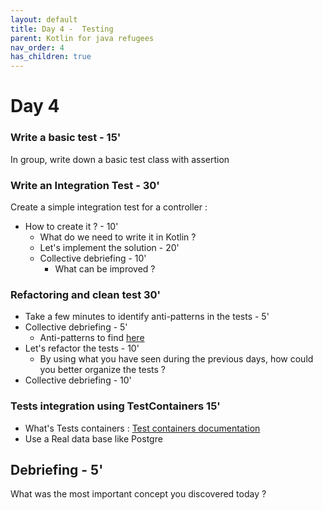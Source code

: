 ```yaml
---
layout: default
title: Day 4 -  Testing
parent: Kotlin for java refugees
nav_order: 4
has_children: true
---
```


# Day 4
### Write a basic test - 15'
In group, write down a basic test class with assertion

### Write an Integration Test - 30'
Create a simple integration test for a controller :
  * How to create it ? - 10'
    * What do we need to write it in Kotlin ?
    * Let's implement the solution - 20'
    * Collective debriefing - 10'
      * What can be improved ?

### Refactoring and clean test 30'
 * Take a few minutes to identify anti-patterns in the tests - 5'
 * Collective debriefing - 5'
   * Anti-patterns to find [here](/src/main/kotlin/solutions/step-by-step.md)
 * Let's refactor the tests - 10'
   * By using what you have seen during the previous days, how could you better organize the tests ?
 * Collective debriefing - 10'

### Tests integration using TestContainers 15' 
* What's Tests containers : [Test containers documentation](https://www.testcontainers.org/)
* Use a Real data base like Postgre

 
## Debriefing - 5'
What was the most important concept you discovered today ?